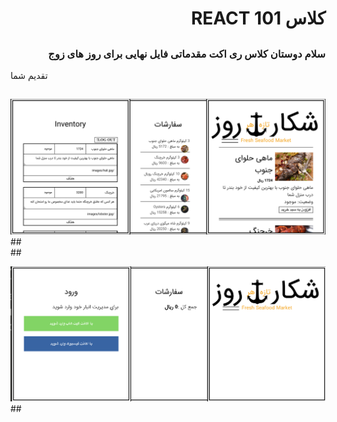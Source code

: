   ## <h1 dir="rtl"> کلاس REACT 101 </h1>


  ## <h3 dir="rtl"> سلام   دوستان کلاس  ری اکت مقدماتی   فایل نهایی برای روز های زوج  </h3> تقدیم شما


 ## <p dir="rtl">   </p>

![نمونه اول](/public/sample/pic1.png)
##<br/>
##<div>
![نمونه اول](/public/sample/pic2.png)
##</div>